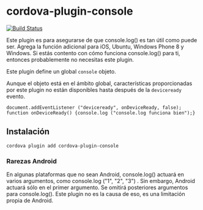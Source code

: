 <!---
# license: Licensed to the Apache Software Foundation (ASF) under one
#         or more contributor license agreements.  See the NOTICE file
#         distributed with this work for additional information
#         regarding copyright ownership.  The ASF licenses this file
#         to you under the Apache License, Version 2.0 (the
#         "License"); you may not use this file except in compliance
#         with the License.  You may obtain a copy of the License at
#
#           http://www.apache.org/licenses/LICENSE-2.0
#
#         Unless required by applicable law or agreed to in writing,
#         software distributed under the License is distributed on an
#         "AS IS" BASIS, WITHOUT WARRANTIES OR CONDITIONS OF ANY
#         KIND, either express or implied.  See the License for the
#         specific language governing permissions and limitations
#         under the License.
-->

# cordova-plugin-console

[![Build Status](https://travis-ci.org/apache/cordova-plugin-console.svg)](https://travis-ci.org/apache/cordova-plugin-console)

Este plugin es para asegurarse de que console.log() es tan útil como puede ser. Agrega la función adicional para iOS,
Ubuntu, Windows Phone 8 y Windows. Si estás contento con cómo funciona console.log() para ti, entonces probablemente no
necesitas este plugin.

Este plugin define un global `console` objeto.

Aunque el objeto está en el ámbito global, características proporcionadas por este plugin no están disponibles hasta
después de la `deviceready` evento.

    document.addEventListener ("deviceready", onDeviceReady, false);
    function onDeviceReady() {console.log ("console.log funciona bien");}

## Instalación

    cordova plugin add cordova-plugin-console

### Rarezas Android

En algunas plataformas que no sean Android, console.log() actuará en varios argumentos, como console.log ("1", "2", "3")
. Sin embargo, Android actuará sólo en el primer argumento. Se omitirá posteriores argumentos para console.log(). Este
plugin no es la causa de eso, es una limitación propia de Android.